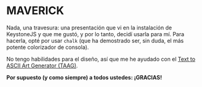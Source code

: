 # MAVERICK

Nada, una travesura: una presentación que vi en la instalación de KeystoneJS y que me gustó, y por lo tanto, decidí usarla para mí. Para hacerla, opté por usar ```chalk``` (que ha demostrado ser, sin duda, el más potente colorizador de consola).

No tengo habilidades para el diseño, así que me he ayudado con el [Text to ASCII Art Generator (TAAG)](http://patorjk.com/software/taag/#p=display&f=Calvin%20S&t=GERARDO*TORDOYA).

**Por supuesto (y como siempre) a todos ustedes: ¡GRACIAS!**